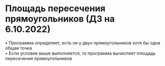 # Площадь пересечения прямоугольников (ДЗ на 6.10.2022)
• Программа	определяет, есть ли у двух прямоугольников хотя бы одна общая точка\
•	Если условие выше выполняется, то программа вычисляет площадь пересечения прямоугольников
